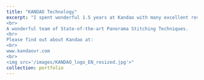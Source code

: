 ```yaml
---
title: "KANDAO Technology"
excerpt: "I spent wonderful 1.5 years at Kandao with many excellent researchers and engineers.
<br>
A wonderful team of State-of-the-art Panorama Stitching Techniques.
<br>
Please find out about Kandao at:
<br>
www.kandaovr.com
<br>
<img src='/images/KANDAO_logo_EN_resized.jpg'>"
collection: portfolio
---
```


